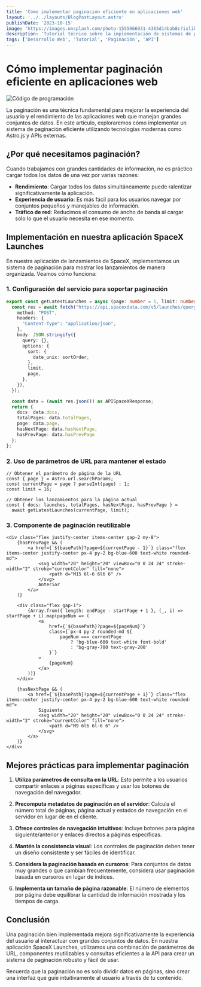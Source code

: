 ```yaml
---
title: 'Cómo implementar paginación eficiente en aplicaciones web'
layout: '../../layouts/BlogPostLayout.astro'
publishDate: '2023-10-15'
image: 'https://images.unsplash.com/photo-1555066931-4365d14bab8c?ixlib=rb-4.0.3&ixid=MnwxMjA3fDB8MHxwaG90by1wYWdlfHx8fGVufDB8fHx8&auto=format&fit=crop&w=1170&q=80'
description: 'Tutorial técnico sobre la implementación de sistemas de paginación en aplicaciones web modernas con Astro y APIs'
tags: ['Desarrollo Web', 'Tutorial', 'Paginación', 'API']
---
```


# Cómo implementar paginación eficiente en aplicaciones web

![Código de programación](https://images.unsplash.com/photo-1555066931-4365d14bab8c?ixlib=rb-4.0.3&ixid=MnwxMjA3fDB8MHxwaG90by1wYWdlfHx8fGVufDB8fHx8&auto=format&fit=crop&w=1170&q=80)

La paginación es una técnica fundamental para mejorar la experiencia del usuario y el rendimiento de las aplicaciones web que manejan grandes conjuntos de datos. En este artículo, exploraremos cómo implementar un sistema de paginación eficiente utilizando tecnologías modernas como Astro.js y APIs externas.

## ¿Por qué necesitamos paginación?

Cuando trabajamos con grandes cantidades de información, no es práctico cargar todos los datos de una vez por varias razones:

- **Rendimiento**: Cargar todos los datos simultáneamente puede ralentizar significativamente la aplicación.
- **Experiencia de usuario**: Es más fácil para los usuarios navegar por conjuntos pequeños y manejables de información.
- **Tráfico de red**: Reducimos el consumo de ancho de banda al cargar solo lo que el usuario necesita en ese momento.

## Implementación en nuestra aplicación SpaceX Launches

En nuestra aplicación de lanzamientos de SpaceX, implementamos un sistema de paginación para mostrar los lanzamientos de manera organizada. Veamos cómo funciona:

### 1. Configuración del servicio para soportar paginación

```typescript
export const getLatestLaunches = async (page: number = 1, limit: number = 16, sortOrder: 'asc' | 'desc' = 'desc') => {
  const res = await fetch("https://api.spacexdata.com/v5/launches/query", {
    method: "POST",
    headers: {
      "Content-Type": "application/json",
    },
    body: JSON.stringify({
      query: {},
      options: {
        sort: {
          date_unix: sortOrder,
        },
        limit,
        page,
      },
    }),
  });

  const data = (await res.json()) as APISpaceXResponse;
  return {
    docs: data.docs,
    totalPages: data.totalPages,
    page: data.page,
    hasNextPage: data.hasNextPage,
    hasPrevPage: data.hasPrevPage
  };
};
```

### 2. Uso de parámetros de URL para mantener el estado

```astro
// Obtener el parámetro de página de la URL
const { page } = Astro.url.searchParams;
const currentPage = page ? parseInt(page) : 1;
const limit = 16;

// Obtener los lanzamientos para la página actual
const { docs: launches, totalPages, hasNextPage, hasPrevPage } = 
  await getLatestLaunches(currentPage, limit);
```

### 3. Componente de paginación reutilizable

```astro
<div class="flex justify-center items-center gap-2 my-8">
    {hasPrevPage && (
        <a href={`${basePath}?page=${currentPage - 1}`} class="flex items-center justify-center px-4 py-2 bg-blue-600 text-white rounded-md">
            <svg width="20" height="20" viewBox="0 0 24 24" stroke-width="2" stroke="currentColor" fill="none">
                <path d="M15 6l-6 6l6 6" />
            </svg>
            Anterior
        </a>
    )}

    <div class="flex gap-1">
        {Array.from({ length: endPage - startPage + 1 }, (_, i) => startPage + i).map(pageNum => (
            <a
                href={`${basePath}?page=${pageNum}`}
                class={`px-4 py-2 rounded-md ${
                    pageNum === currentPage 
                        ? 'bg-blue-600 text-white font-bold' 
                        : 'bg-gray-700 text-gray-200'
                }`}
            >
                {pageNum}
            </a>
        ))}
    </div>

    {hasNextPage && (
        <a href={`${basePath}?page=${currentPage + 1}`} class="flex items-center justify-center px-4 py-2 bg-blue-600 text-white rounded-md">
            Siguiente
            <svg width="20" height="20" viewBox="0 0 24 24" stroke-width="2" stroke="currentColor" fill="none">
                <path d="M9 6l6 6l-6 6" />
            </svg>
        </a>
    )}
</div>
```

## Mejores prácticas para implementar paginación

1. **Utiliza parámetros de consulta en la URL**: Esto permite a los usuarios compartir enlaces a páginas específicas y usar los botones de navegación del navegador.

2. **Precomputa metadatos de paginación en el servidor**: Calcula el número total de páginas, página actual y estados de navegación en el servidor en lugar de en el cliente.

3. **Ofrece controles de navegación intuitivos**: Incluye botones para página siguiente/anterior y enlaces directos a páginas específicas.

4. **Mantén la consistencia visual**: Los controles de paginación deben tener un diseño consistente y ser fáciles de identificar.

5. **Considera la paginación basada en cursoros**: Para conjuntos de datos muy grandes o que cambian frecuentemente, considera usar paginación basada en cursoros en lugar de índices.

6. **Implementa un tamaño de página razonable**: El número de elementos por página debe equilibrar la cantidad de información mostrada y los tiempos de carga.

## Conclusión

Una paginación bien implementada mejora significativamente la experiencia del usuario al interactuar con grandes conjuntos de datos. En nuestra aplicación SpaceX Launches, utilizamos una combinación de parámetros de URL, componentes reutilizables y consultas eficientes a la API para crear un sistema de paginación robusto y fácil de usar.

Recuerda que la paginación no es solo dividir datos en páginas, sino crear una interfaz que guíe intuitivamente al usuario a través de tu contenido.